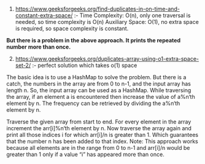 1. https://www.geeksforgeeks.org/find-duplicates-in-on-time-and-constant-extra-space/ :- 
Time Complexity: O(n), only one traversal is needed, so time complexity is O(n)
Auxiliary Space: O(1), no extra space is required, so space complexity is constant.

****But there is a problem in the above approach. It prints the repeated number more than once.****

2. https://www.geeksforgeeks.org/duplicates-array-using-o1-extra-space-set-2/ :- perfect solution which takes o(1) space 

The basic idea is to use a HashMap to solve the problem. But there is a catch, the numbers in the array are from 0 to n-1, and the input array has length n. So, the input array can be used as a HashMap. While traversing the array, if an element a is encountered then increase the value of a%n‘th element by n. The frequency can be retrieved by dividing the a%n‘th element by n.

Traverse the given array from start to end.
For every element in the array increment the arr[i]%n‘th element by n.
Now traverse the array again and print all those indices i for which arr[i]/n is greater than 1. Which guarantees that the number n has been added to that index.
Note: This approach works because all elements are in the range from 0 to n-1 and arr[i]/n would be greater than 1 only if a value “i” has appeared more than once.